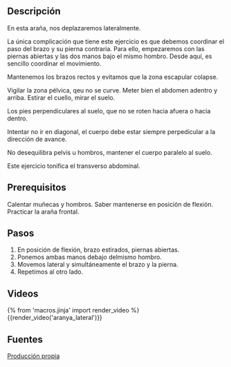 ## Descripción
En esta araña, nos deplazaremos lateralmente. 

La única complicación que tiene este ejercicio es que debemos coordinar el paso del brazo y su pierna contraria. Para ello, empezaremos con las piernas abiertas y las dos manos bajo el mismo hombro. Desde aquí, es sencillo coordinar el movimiento.

Mantenemos los brazos rectos y evitamos que la zona escapular colapse.

Vigilar la zona pélvica, qeu no se curve. Meter bien el abdomen adentro y arriba. Estirar el cuello, mirar el suelo.

Los pies perpendiculares al suelo, que no se roten hacia afuera o hacia dentro.

Intentar no ir en diagonal, el cuerpo debe estar siempre perpedicular a la dirección de avance.

No desequilibra pelvis u hombros, mantener el cuerpo paralelo al suelo.

Este ejercicio tonifica el transverso abdominal.

## Prerequisitos

Calentar muñecas y hombros. Saber mantenerse en posición de flexión. Practicar la araña frontal.


## Pasos

1. En posición de flexión, brazo estirados, piernas abiertas.
2. Ponemos ambas manos debajo delmismo hombro. 
3. Movemos lateral y simultáneamente el brazo y la pierna.
3. Repetimos al otro lado.

## Videos

{% from 'macros.jinja' import render_video %}
{{render_video('aranya_lateral')}}

## Fuentes

[Producción propia]({{config.site_url}})
